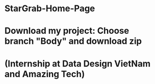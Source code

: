 # StarGrab-Home-Page
# Download my project: Choose branch "Body" and download zip
# (Internship at Data Design VietNam and Amazing Tech) 
